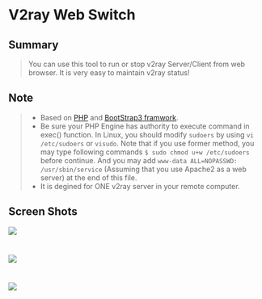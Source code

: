 # V2ray Web Switch
## Summary
>You can use this tool to run or stop v2ray Server/Client from web browser. It is very easy to maintain v2ray status!
## Note
> * Based on [PHP](http://php.net/) and [BootStrap3 framwork](http://getbootstrap.com/).
> * Be sure your PHP Engine has authority to execute command in exec() function. In Linux, you should modify `sudoers` by using `vi /etc/sudoers` or `visudo`. Note that if you use former method, you may type following commands `$ sudo chmod u+w /etc/sudoers` before continue. And you may add `www-data ALL=NOPASSWD: /usr/sbin/service` (Assuming that you use Apache2 as a web server) at the end of this file.
> * It is degined for ONE v2ray server in your remote computer.
## Screen Shots
![](http://xxx.fishc.com/album/201801/12/185716xefcccxrufbpc4ck.png)
#
![](http://xxx.fishc.com/album/201801/12/185718loo8u00epglgg7ae.png)
#
![](http://xxx.fishc.com/album/201801/12/185719er9y3zx65xtc4hzr.png)

